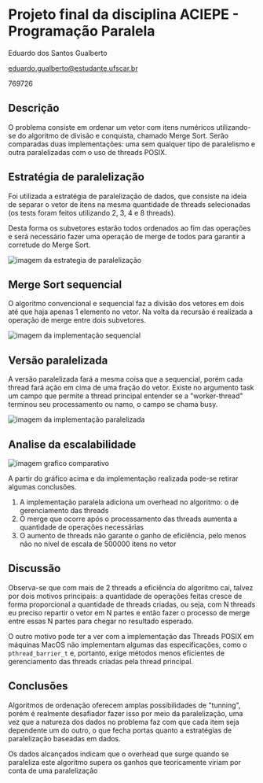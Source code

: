 # Projeto final da disciplina ACIEPE - Programação Paralela

Eduardo dos Santos Gualberto

eduardo.gualberto@estudante.ufscar.br 

769726

## Descrição

O problema consiste em ordenar um vetor com itens numéricos utilizando-se do algoritmo de divisão e conquista, chamado Merge Sort. Serão comparadas duas implementações: uma sem qualquer tipo de paralelismo e outra paralelizadas com o uso de threads POSIX.

## Estratégia de paralelização

Foi utilizada a estratégia de paralelização de dados, que consiste na ideia de separar o vetor de itens na mesma quantidade de threads selecionadas (os tests foram feitos utilizando 2, 3, 4 e 8 threads).

Desta forma os subvetores estarão todos ordenados ao fim das operações e será necessário fazer uma operação de merge de todos para garantir a corretude do Merge Sort.

![imagem da estrategia de paralelização](https://drive.google.com/uc?export=view&id=1v4iDUa_w1hddMlsFCU0Gj_KmSglO4vnn)

## Merge Sort sequencial

O algoritmo convencional e sequencial faz a divisão dos vetores em dois até que haja apenas 1 elemento no vetor. Na volta da recursão é realizada a operação de merge entre dois subvetores.

![imagem da implementação sequencial](https://drive.google.com/uc?export=view&id=1_aB5AiaCEByz8JPpkQ87JKEyfqTaspj4)


## Versão paralelizada

A versão paralelizada fará a mesma coisa que a sequencial, porém cada thread fará ação em cima de uma fração do vetor. Existe no argumento task um campo que permite a thread principal entender se a "worker-thread" terminou seu processamento ou namo, o campo se chama busy.

![imagem da implementação paralelizada](https://drive.google.com/uc?export=view&id=1Cw10bfnUiJZ0AQPwP4oQ2Y-SkB5Iqeu2)

## Analise da escalabilidade

![imagem grafico comparativo](https://drive.google.com/uc?export=view&id=1vkAa-ItKUkvkMTJMNNx-cYGRdSrGSzHP)

A partir do gráfico acima e da implementação realizada pode-se retirar algumas conclusões.
1. A implementação paralela adiciona um overhead no algoritmo: o de gerenciamento das threads
2. O merge que ocorre após o processamento das threads aumenta a quantidade de operações necessárias
3. O aumento de threads não garante o ganho de eficiência, pelo menos não no nível de escala de 500000 itens no vetor

## Discussão

Observa-se que com mais de 2 threads a eficiência do algoritmo cai, talvez por dois motivos principais: a quantidade de operações feitas cresce de forma proporcional a quantidade de threads criadas, ou seja, com N threads eu preciso repartir o vetor em N partes e então fazer o processo de merge entre essas N partes para chegar no resultado esperado.

O outro motivo pode ter a ver com a implementação das Threads POSIX em máquinas MacOS não implementam algumas das especificações, como o ```pthread_barrier_t``` e, portanto, exige métodos menos eficientes de gerenciamento das threads criadas pela thread principal.

## Conclusões

Algoritmos de ordenação oferecem amplas possibilidades de "tunning", porém é realmente desafiador fazer isso por meio da paralelização, uma vez que a natureza dos dados no problema faz com que cada item seja dependente um do outro, o que fecha portas quanto a estratégias de paralelização baseadas em dados.

Os dados alcançados indicam que o overhead que surge quando se paraleliza este algoritmo supera os ganhos que teoricamente viriam por conta de uma paralelização
